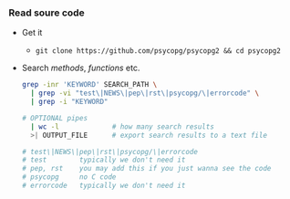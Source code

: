 ### Read soure code

- Get it
  - `git clone https://github.com/psycopg/psycopg2 && cd psycopg2`
- Search _methods_, _functions_ etc.

  ```bash
  grep -inr 'KEYWORD' SEARCH_PATH \
    | grep -vi "test\|NEWS\|pep\|rst\|psycopg/\|errorcode" \
    | grep -i "KEYWORD"

  # OPTIONAL pipes
    | wc -l             # how many search results
    >| OUTPUT_FILE      # export search results to a text file

  # test\|NEWS\|pep\|rst\|psycopg/\|errorcode
  # test        typically we don't need it
  # pep, rst    you may add this if you just wanna see the code
  # psycopg     no C code
  # errorcode   typically we don't need it
  ```
